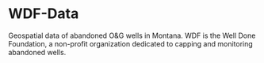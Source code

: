 # WDF-Data
Geospatial data of abandoned O&amp;G wells in Montana.  WDF is the Well Done Foundation, a non-profit organization dedicated to capping and monitoring abandoned wells.
